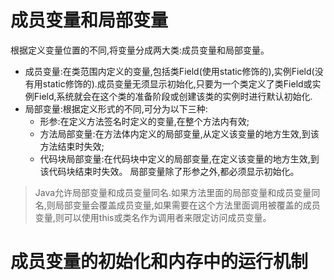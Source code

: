 # 成员变量和局部变量
根据定义变量位置的不同,将变量分成两大类:成员变量和局部变量。
* 成员变量:在类范围内定义的变量,包括类Field(使用static修饰的),实例Field(没有用static修饰的).成员变量无须显示初始化,只要为一个类定义了类Field或实例Field,系统就会在这个类的准备阶段或创建该类的实例时进行默认初始化.
* 局部变量:根据定义形式的不同,可分为以下三种:
    * 形参:在定义方法签名时定义的变量,在整个方法内有效;
    * 方法局部变量:在方法体内定义的局部变量,从定义该变量的地方生效,到该方法结束时失效;
    * 代码块局部变量:在代码块中定义的局部变量,在定义该变量的地方生效,到该代码块结束时失效。
局部变量除了形参之外,都必须显示初始化。
>Java允许局部变量和成员变量同名.如果方法里面的局部变量和成员变量同名,则局部变量会覆盖成员变量,如果需要在这个方法里面调用被覆盖的成员变量,则可以使用this或类名作为调用者来限定访问成员变量。
# 成员变量的初始化和内存中的运行机制
